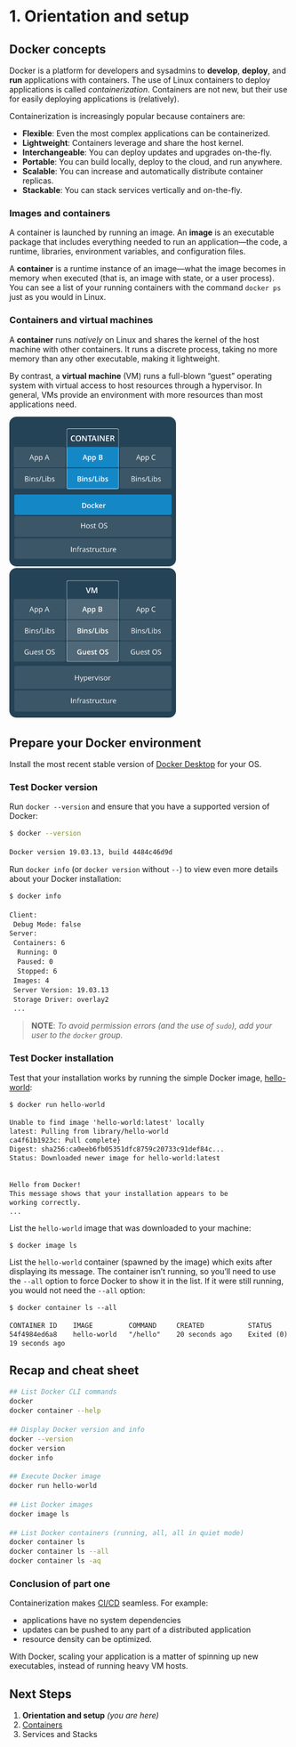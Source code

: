 # 1. Orientation and setup

## Docker concepts

Docker is a platform for developers and sysadmins to **develop**, **deploy**, and **run** applications with containers. The use of Linux containers to deploy applications is called _containerization_. Containers are not new, but their use for easily deploying applications is (relatively).

Containerization is increasingly popular because containers are:

 * **Flexible**: Even the most complex applications can be containerized.
 * **Lightweight**: Containers leverage and share the host kernel.
 * **Interchangeable**: You can deploy updates and upgrades on-the-fly.
 * **Portable**: You can build locally, deploy to the cloud, and run anywhere.
 * **Scalable**: You can increase and automatically distribute container replicas.
 * **Stackable**: You can stack services vertically and on-the-fly.

### Images and containers

A container is launched by running an image. An **image** is an executable package that includes everything needed to run an application—the code, a runtime, libraries, environment variables, and configuration files.

A **container** is a runtime instance of an image—what the image becomes in memory when executed (that is, an image with state, or a user process). You can see a list of your running containers with the command `docker ps` just as you would in Linux.

### Containers and virtual machines

A **container** runs _natively_ on Linux and shares the kernel of the host machine with other containers. It runs a discrete process, taking no more memory than any other executable, making it lightweight.

By contrast, a **virtual machine** (VM) runs a full-blown “guest” operating system with virtual access to host resources through a hypervisor. In general, VMs provide an environment with more resources than most applications need.

<img width="300" src="imgs/container-model.png" alt="Diagram visualizing the relationship of a container to the host operating system; containers wrap application code and libraries, but rely on the Docker host for OS-level infrastructure (like OS libraries and an OS kernel).">   <img width="300" src="imgs/vm-model.png" alt="Diagram visualizing the relationship of a virtual machine (VM) to the host operating system; VMs contain application code, libraries, and an entire OS (including the kernel). The host runs a hypervisor that manages the guest VMs, and simulates the computer hardware to the VM operating systems.">    

## Prepare your Docker environment

Install the most recent stable version of [Docker Desktop](https://www.docker.com/products/docker-desktop) for your OS.

### Test Docker version

Run `docker --version` and ensure that you have a supported version of Docker:

```bash
$ docker --version

Docker version 19.03.13, build 4484c46d9d
```

Run `docker info` (or `docker version` without `--`) to view even more details about your Docker installation:

```bash
$ docker info

Client:
 Debug Mode: false
Server:
 Containers: 6
  Running: 0
  Paused: 0
  Stopped: 6
 Images: 4
 Server Version: 19.03.13
 Storage Driver: overlay2
 ...
```

> **NOTE**: _To avoid permission errors (and the use of `sudo`), add your user to the `docker` group._


### Test Docker installation

Test that your installation works by running the simple Docker image, [hello-world](https://hub.docker.com/_/hello-world/):

```
$ docker run hello-world

Unable to find image 'hello-world:latest' locally
latest: Pulling from library/hello-world
ca4f61b1923c: Pull complete}
Digest: sha256:ca0eeb6fb05351dfc8759c20733c91def84c...
Status: Downloaded newer image for hello-world:latest
 

Hello from Docker!
This message shows that your installation appears to be 
working correctly.
...
```

List the `hello-world` image that was downloaded to your machine:

```
$ docker image ls
```

List the `hello-world` container (spawned by the image) which exits after displaying its message. The container isn’t running, so you’ll need to use the `--all` option to force Docker to show it in the list. If it were still running, you would not need the `--all` option:

```
$ docker container ls --all

CONTAINER ID    IMAGE         COMMAND     CREATED           STATUS
54f4984ed6a8    hello-world   "/hello"    20 seconds ago    Exited (0) 19 seconds ago
```


## Recap and cheat sheet

```bash
## List Docker CLI commands
docker
docker container --help

## Display Docker version and info
docker --version
docker version
docker info

## Execute Docker image
docker run hello-world

## List Docker images
docker image ls

## List Docker containers (running, all, all in quiet mode)
docker container ls
docker container ls --all
docker container ls -aq
```


### Conclusion of part one

Containerization makes [CI/CD](https://en.wikipedia.org/wiki/CI/CD) seamless. For example:

* applications have no system dependencies
* updates can be pushed to any part of a distributed application
* resource density can be optimized.

With Docker, scaling your application is a matter of spinning up new executables, instead of running heavy VM hosts.

## Next Steps

1. **Orientation and setup** _(you are here)_
2. [Containers](part_2.md)
3. Services and Stacks

